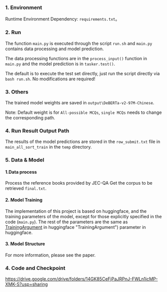 
### 1. Environment

Runtime Environment Dependency: `requirements.txt`。

### 2. Run
The function `main.py` is executed through the script `run.sh` and `main.py` contains data processing and model prediction.

The data processing functions are in the `process_input()` function in `main.py` and the model prediction is in `tasker.test()`.

The default is to execute the test set directly, just run the script directly via `bash run.sh`. No modifications are required!


### 3. Others
The trained model weights are saved in `output\DeBERTa-v2-97M-Chinese`.

Note: Default weight is for `All-possible MCQs`, `single MCQs` needs to change the corresponding path.

### 4. Run Result Output Path

The results of the model predictions are stored in the `row_submit.txt` file in `main_all_sort_train` in the `temp` directory.

### 5. Data & Model

#### 1.Data process

Process the reference books provided by JEC-QA
Get the corpus to be retrieved `final.txt`.

#### 2. Model Training

The implementation of this project is based on huggingface, and the training parameters of the model, except for those explicitly specified in the code (`main.py`).
The rest of the parameters are the same as [TrainingArgument](https://huggingface.co/docs/transformers/main_classes/trainer#transformers.TrainingArguments) in huggingface "TrainingArgument")
parameter in huggingface.

#### 3. Model Structure
For more information, please see the paper.

### 4. Code and Checkpoint
https://drive.google.com/drive/folders/14GK85CeFjPaJRPnJ-FWLn1icMP-XMK-S?usp=sharing

